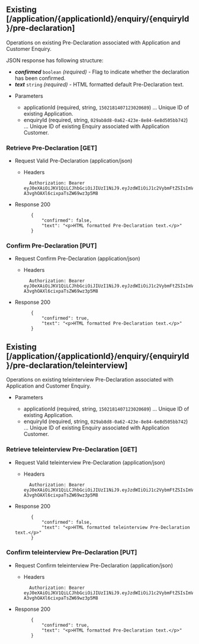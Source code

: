 ## Existing [/application/{applicationId}/enquiry/{enquiryId}/pre-declaration]
Operations on existing Pre-Declaration associated with Application and Customer Enquiry.

JSON response has following structure:

- _**confirmed**_ `boolean` *(required)* - Flag to indicate whether the declaration has been confirmed.
- _**text**_ `string` *(required)* - HTML formatted default Pre-Declaration text.

+ Parameters

    + applicationId (required, string, `1502181407123020689`) ... Unique ID of existing Application.
    + enquiryId (required, string, `029ab8d8-0a62-423e-8e84-6e8d505bb742`) ... Unique ID of existing Enquiry associated with Application Customer.

### Retrieve Pre-Declaration [GET]
+ Request Valid Pre-Declaration (application/json)

    + Headers

            Authorization: Bearer eyJ0eXAiOiJKV1QiLCJhbGciOiJIUzI1NiJ9.eyJzdWIiOiJ1c2VybmFtZSIsImV4cCI6MTQyMjU0MDAzMH0.oyMYL7t57jhBvw-A3vghOAXl6cixpaTsZW69wz3p5M8

+ Response 200

            {
                "confirmed": false,
                "text": "<p>HTML formatted Pre-Declaration text.</p>"
            }

### Confirm Pre-Declaration [PUT]
+ Request Confirm Pre-Declaration (application/json)

    + Headers

            Authorization: Bearer eyJ0eXAiOiJKV1QiLCJhbGciOiJIUzI1NiJ9.eyJzdWIiOiJ1c2VybmFtZSIsImV4cCI6MTQyMjU0MDAzMH0.oyMYL7t57jhBvw-A3vghOAXl6cixpaTsZW69wz3p5M8

+ Response 200

            {
                "confirmed": true,
                "text": "<p>HTML formatted Pre-Declaration text.</p>"
            }
          
## Existing [/application/{applicationId}/enquiry/{enquiryId}/pre-declaration/teleinterview]
Operations on existing teleinterview Pre-Declaration associated with Application and Customer Enquiry.

+ Parameters

    + applicationId (required, string, `1502181407123020689`) ... Unique ID of existing Application.
    + enquiryId (required, string, `029ab8d8-0a62-423e-8e84-6e8d505bb742`) ... Unique ID of existing Enquiry associated with Application Customer.

### Retrieve teleinterview Pre-Declaration [GET]
+ Request Valid teleinterview Pre-Declaration (application/json)

    + Headers

            Authorization: Bearer eyJ0eXAiOiJKV1QiLCJhbGciOiJIUzI1NiJ9.eyJzdWIiOiJ1c2VybmFtZSIsImV4cCI6MTQyMjU0MDAzMH0.oyMYL7t57jhBvw-A3vghOAXl6cixpaTsZW69wz3p5M8

+ Response 200

            {
                "confirmed": false,
                "text": "<p>HTML formatted teleinterview Pre-Declaration text.</p>"
            }

### Confirm teleinterview Pre-Declaration [PUT]
+ Request Confirm teleinterview Pre-Declaration (application/json)

    + Headers

            Authorization: Bearer eyJ0eXAiOiJKV1QiLCJhbGciOiJIUzI1NiJ9.eyJzdWIiOiJ1c2VybmFtZSIsImV4cCI6MTQyMjU0MDAzMH0.oyMYL7t57jhBvw-A3vghOAXl6cixpaTsZW69wz3p5M8

+ Response 200

            {
                "confirmed": true,
                "text": "<p>HTML formatted Pre-Declaration text.</p>"
            }

